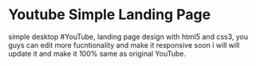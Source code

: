 # Youtube Simple Landing Page
simple desktop #YouTube, landing page design with html5 and css3, you guys can edit more fucntionality and make it responsive soon i will will update it and make it 100% same as original YouTube.
